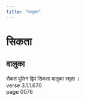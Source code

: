 ```yaml
---
title: "वालुका"
---
```


# सिकता
## वालुका
सैकतं पुलिनं द्विपं सिकता वालुका स्मृता ।<br />verse 3.1.1.670<br />page 0076

